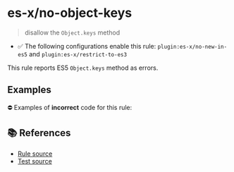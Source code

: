 # es-x/no-object-keys
> disallow the `Object.keys` method

- ✅ The following configurations enable this rule: `plugin:es-x/no-new-in-es5` and `plugin:es-x/restrict-to-es3`

This rule reports ES5 `Object.keys` method as errors.

## Examples

⛔ Examples of **incorrect** code for this rule:

<eslint-playground type="bad" code="/*eslint es-x/no-object-keys: error */
const keys = Object.keys(obj)
" />

## 📚 References

- [Rule source](https://github.com/ota-meshi/eslint-plugin-es-x/blob/v5.0.0/lib/rules/no-object-keys.js)
- [Test source](https://github.com/ota-meshi/eslint-plugin-es-x/blob/v5.0.0/tests/lib/rules/no-object-keys.js)
